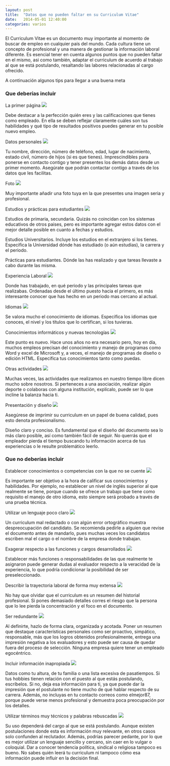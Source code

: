 ```yaml
---
layout: post
title:  "Datos que no pueden faltar en su Curriculum Vitae"
date:   2014-05-01 12:40:00
categories: varios
---
```


<p>
El Curriculum Vitae es un documento muy importante al momento de buscar de empleo en cualquier país del mundo. Cada cultura tiene un concepto de profesional y una manera de gestionar la información laboral diferente. Es esencial tener en cuenta algunos puntos que no pueden faltar en el mismo, asi como también, adaptar el curriculum de acuerdo al trabajo al que se está postulando, resaltando las labores relacionadas al cargo ofrecido.
</p>
<p>
A continuación algunos tips para llegar a una buena meta
</p>
<div class="accordion">
	<h3>Que deberías incluir</h3>
	<div>
<div class="sombra">
	La primer página
	<img class="headerIcons" src="/images/check.png">
</div>
<p>
 Debe destacar a la perfección quién eres y las calificaciones que tienes como empleado. En ella se deben reflejar claramente cuáles son tus habilidades y qué tipo de resultados positivos puedes generar en tu posible nuevo empleo.
</p>

<div class="sombra">
	Datos personales
	<img class="headerIcons" src="/images/check.png">
</div>
<p>
 Tu nombre, dirección, número de teléfono, edad, lugar de nacimiento, estado civil, número de hijos (si es que tienes). Imprescindibles para ponerse en contacto contigo y tener presentes los demás datos desde un primer momento. Asegúrate que podrán contactar contigo a través de los datos que les facilitas.
</p>
<div class="sombra">
	Foto
	<img class="headerIcons" src="/images/check.png">
</div>
<p>
	Muy importante añadir una foto tuya en la que presentes una imagen seria y profesional.
</p>
<div class="sombra">
	Estudios y prácticas para estudiantes
	<img class="headerIcons" src="/images/check.png">
</div>
<p>
	Estudios de primaria, secundaria. Quizás no coincidan con los sistemas educativos de otros paises, pero es importante agregar estos datos con el mejor detalle posible en cuanto a fechas y estudios.
</p>
<p>
	Estudios Universitarios. Incluye los estudios en el extranjero si los tienes. Especifica la Universidad dónde has estudiado (o aún estudias), la carrera y el periodo.
</p>
<p>
	Prácticas para estudiantes. Dónde las has realizado y que tareas llevaste a cabo durante las misma.
</p>
<div class="sombra">
	Experiencia Laboral
	<img class="headerIcons" src="/images/check.png">
</div>
<p>
	 Donde has trabajado, en qué periodo y las principales tareas que realizabas. Ordenadas desde el último puesto hacia el primero, es más interesante conocer que has hecho en un periodo mas cercano al actual.
</p>
<div class="sombra">
	Idiomas
	<img class="headerIcons" src="/images/check.png">
</div>
<p>
	Se valora mucho el conocimiento de idiomas. Especifica los idiomas que conoces, el nivel y los títulos que lo certifican, si los tuvieras.
</p>
<div class="sombra">
	Conocimientos informáticos y nuevas tecnologías
	<img class="headerIcons" src="/images/check.png">
</div>
<p>
	Este punto es nuevo. Hace unos años no era necesario pero, hoy en día, muchos empleos precisan del conocimiento y manejo de programas como Word y excel de Microsoft y, a veces, el manejo de programas de diseño o edición HTML. Especifica tus conocimientos tanto como puedas.
</p>
<div class="sombra">
	Otras actividades
	<img class="headerIcons" src="/images/check.png">
</div>
<p>
	Muchas veces, las actividades que realizamos en nuestro tiempo libre dicen mucho sobre nosotros. Si perteneces a una asociación, realizar algún deporte o colaboras con alguna institución, explícalo, puede ser lo que incline la balanza hacia ti.
</p>
<div class="sombra">
	Presentación y diseño
	<img class="headerIcons" src="/images/check.png">
</div>
<p>
	Asegúrese de imprimir su curriculum en un papel de buena calidad, pues esto denota profesionalismo.
</p>
<p>
	Diseño claro y conciso. Es fundamental que el diseño del documento sea lo más claro posible, así como también fácil de seguir. No querrás que el empleador pierda el tiempo buscando tu información acerca de tus experiencias o le resulte problemático leerlo.
</p>
</div>
<h3>Que no deberías incluir</h3>
<div>
	<div class="sombra">
	Establecer conocimientos o competencias con la que no se cuente
	<img class="headerIcons" src="/images/delete.png">
</div>
<p>
	Es importante ser objetivo a la hora de calificar sus conocimientos y habilidades. Por ejemplo, no establecer un nivel de inglés superior al que realmente se tiene, porque cuando se ofrece un trabajo que tiene como requisito el manejo de otro idioma, esto siempre será probado a través de una prueba técnica.
</p>
<div class="sombra">
	Utilizar un lenguaje poco claro
	<img class="headerIcons" src="/images/delete.png">
</div>
<p>
	Un curriculum mal redactado o con algún error ortográfico muestra despreocupación del candidato. Se recomienda pedirle a alguien que revise el documento antes de mandarlo, pues muchas veces los candidatos escriben mal el cargo o el nombre de la empresa donde trabajan.
</p>
<div class="sombra">
	Exagerar respecto a las funciones y cargos desarrollados
	<img class="headerIcons" src="/images/delete.png">
</div>
<p>
	Establecer más funciones o responsabilidades de las que realmente te asignaron puede generar dudas al evaluador respecto a la veracidad de la experiencia, lo que podría condicionar la posibilidad de ser preseleccionado.
</p>
<div class="sombra">
	Describir la trayectoria laboral de forma muy extensa
	<img class="headerIcons" src="/images/delete.png">
</div>
<p>
	No hay que olvidar que el curriculum es un resumen del historial profesional. Si pones demasiado detalles corres el riesgo que la persona que lo lee pierda la concentración y el foco en el documento.
</p>
<div class="sombra">
	Ser redundante
	<img class="headerIcons" src="/images/delete.png">
</div>
<p>
	Al definirte, hazlo de forma clara, organizada y acotada. Poner un resumen que destaque características personales como ser proactivo, simpático, responsable, más que los logros obtenidos profesionalmente, entrega una impresión negativa a los evaluadores y esto puede ser causa de quedar fuera del proceso de selección. Ninguna empresa quiere tener un empleado egocéntrico.
</p>
<div class="sombra">
	Incluir información inapropiada
	<img class="headerIcons" src="/images/delete.png">
</div>
<p>
	Datos como tu altura, de tu familia o una lista excesiva de pasatiempos. Si tus hobbies tienen relación con el puesto al que estás postulando, escríbelos. Si no, deja esa información para ti, ya que puede dar la impresión que el postulante no tiene mucho de qué hablar respecto de su carrera. Además, no incluyas en tu contacto correos como elmejor87, porque puede verse menos profesional y demuestra poca preocupación por los detalles.
</p>
<div class="sombra">
	Utilizar términos muy técnicos y palabras rebuscadas
	<img class="headerIcons" src="/images/delete.png">
</div>
<p>
	Su uso dependerá del cargo al que se está postulando. Aunque existen postulaciones donde esta es información muy relevante, en otros casos solo confunden al reclutador. Además, podrías parecer pedante, por lo que es mejor utilizar un lenguaje sencillo y cercano, sin caer en lo vulgar o coloquial. Dar a conocer tendencia política, sindical o religiosa tampoco es bueno. No sabes quién leerá tu curriculum ni tampoco cómo esa información puede influir en la decisión final.
</p>
</div>
</div>



